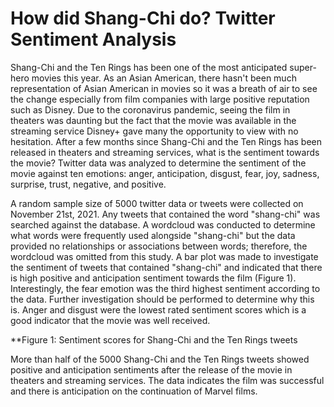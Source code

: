 # How did Shang-Chi do? Twitter Sentiment Analysis


Shang-Chi and the Ten Rings has been one of the most anticipated super-hero movies this year.
As an Asian American, there hasn't been much representation of Asian American in movies so it was a breath of air to see the change especially from film companies with large positive reputation such as Disney.
Due to the coronavirus pandemic, seeing the film in theaters was daunting but the fact that the movie was available in the streaming service Disney+ gave many the opportunity to view with no hesitation. After a few months since Shang-Chi and the Ten Rings has been released in theaters and streaming services, what is the sentiment towards the movie? Twitter data was analyzed to determine the sentiment of the movie against ten emotions: anger, anticipation, disgust, fear, joy, sadness, surprise, trust, negative, and positive.


A random sample size of 5000 twitter data or tweets were collected on November 21st, 2021. Any tweets that contained the word "shang-chi" was searched against the database. A wordcloud was conducted to determine what words were frequently used alongside "shang-chi" but the data provided no relationships or associations between words; therefore, the wordcloud was omitted from this study. A bar plot was made to investigate the sentiment of tweets that contained "shang-chi" and indicated that there is high positive and anticipation sentiment towards the film (Figure 1). Interestingly, the fear emotion was the third highest sentiment according to the data. Further investigation should be performed to determine why this is. Anger and disgust were the lowest rated sentiment scores which is a good indicator that the movie was well received.



**Figure 1: Sentiment scores for Shang-Chi and the Ten Rings tweets


More than half of the 5000 Shang-Chi and the Ten Rings tweets showed positive and anticipation sentiments after the release of the movie in theaters and streaming services. The data indicates the film was successful and there is anticipation on the continuation of Marvel films.












